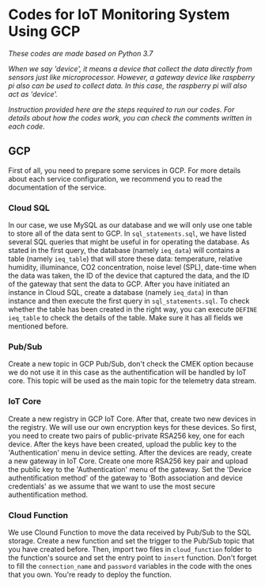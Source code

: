 # Codes for IoT Monitoring System Using GCP

*These codes are made based on Python 3.7*

*When we say 'device', it means a device that collect the data directly from sensors just like microprocessor. However, a gateway device like raspberry pi also can be used to collect data. In this case, the raspberry pi will also act as 'device'.*

*Instruction provided here are the steps required to run our codes. For details about how the codes work, you can check the comments written in each code.*

## GCP

First of all, you need to prepare some services in GCP. For more details about each service configuration, we recommend you to read the documentation of the service.

### Cloud SQL

In our case, we use MySQL as our database and we will only use one table to store all of the data sent to GCP. In `sql_statements.sql`, we have listed several SQL queries that might be useful in for operating the database. As stated in the first query, the database (namely `ieq_data`) will contains a table (namely `ieq_table`) that will store these data: temperature, relative humidity, illuminance, CO2 concentration, noise level (SPL), date-time when the data was taken, the ID of the device that captured the data, and the ID of the gateway that sent the data to GCP. After you have initiated an instance in Cloud SQL, create a database (namely `ieq_data`) in than instance and then execute the first query in `sql_statements.sql`. To check whether the table has been created in the right way, you can execute `DEFINE ieq_table` to check the details of the table. Make sure it has all fields we mentioned before.

### Pub/Sub

Create a new topic in GCP Pub/Sub, don't check the CMEK option because we do not use it in this case as the authentification will be handled by IoT core. This topic will be used as the main topic for the telemetry data stream. 

### IoT Core

Create a new registry in GCP IoT Core. After that, create two new devices in the registry. We will use our own encryption keys for these devices. So first, you need to create two pairs of public-private RSA256 key, one for each device. After the keys have been created, upload the public key to the 'Authentication' menu in device setting. After the devices are ready, create a new gateway in IoT Core. Create one more RSA256 key pair and upload the public key to the 'Authentication' menu of the gateway. Set the 'Device authentification method' of the gateway to 'Both association and device credentials' as we assume that we want to use the most secure authentification method. 

### Cloud Function

We use Clound Function to move the data received by Pub/Sub to the SQL storage. Create a new function and set the trigger to the Pub/Sub topic that you have created before. Then, import two files in `cloud_function` folder to the function's source and set the entry point to `insert` function. Don't forget to fill the `connection_name` and `password` variables in the code with the ones that you own. You're ready to deploy the function.
